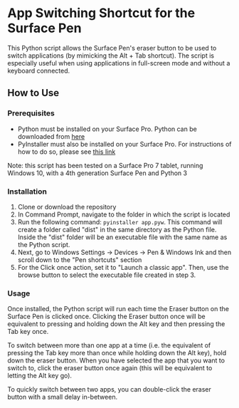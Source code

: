 # App Switching Shortcut for the Surface Pen
This Python script allows the Surface Pen's eraser button to be used to switch applications (by mimicking the Alt + Tab shortcut). 
The script is especially useful when using applications in full-screen mode and without a keyboard connected.

## How to Use
### Prerequisites
- Python must be installed on your Surface Pro. Python can be downloaded from [here](https://www.python.org/downloads/windows/)
- PyInstaller must also be installed on your Surface Pro. For instructions of how to do so, please see [this link](https://www.pyinstaller.org/)

Note: this script has been tested on a Surface Pro 7 tablet, running Windows 10, with a 4th generation Surface Pen and Python 3  

### Installation
1.  Clone or download the repository
2.  In Command Prompt, navigate to the folder in which the script is located
3.  Run the following command: `pyinstaller app.pyw`. 
    This command will create a folder called "dist" in the same directory as the Python file. Inside the "dist" folder will be an executable file with the same name as the Python script. 
4.  Next, go to Windows Settings -> Devices -> Pen & Windows Ink and then scroll down to the "Pen shortcuts" section
5.  For the Click once action, set it to "Launch a classic app". Then, use the browse button to select the executable file created in step 3.

### Usage
Once installed, the Python script will run each time the Eraser button on the Surface Pen is clicked once. Clicking the Eraser button once will be equivalent to pressing and holding down the Alt key and then pressing the Tab key once.

To switch between more than one app at a time (i.e. the equivalent of pressing the Tab key more than once while holding down the Alt key), hold down the eraser button.
When you have selected the app that you want to switch to, click the eraser button once again (this will be equivalent to letting the Alt key go).

To quickly switch between two apps, you can double-click the eraser button with a small delay in-between.
